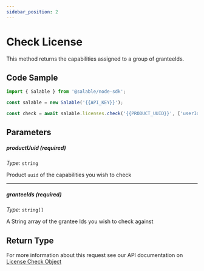 ```yaml
---
sidebar_position: 2
---
```


# Check License

This method returns the capabilities assigned to a group of granteeIds.

## Code Sample

```typescript
import { Salable } from '@salable/node-sdk';

const salable = new Salable('{{API_KEY}}');

const check = await salable.licenses.check('{{PRODUCT_UUID}}', ['userId_1', 'userId_2']);
```

## Parameters

##### productUuid (_required_)

_Type:_ `string`

Product `uuid` of the capabilities you wish to check

---

##### granteeIds (_required_)

_Type:_ `string[]`

A String array of the grantee Ids you wish to check against

## Return Type

For more information about this request see our API documentation on [License Check Object](https://docs.salable.app/api/v2#tag/Licenses/operation/getLicenseCheck)
